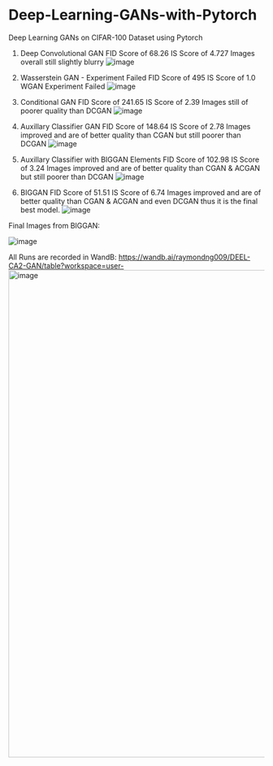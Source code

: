 # Deep-Learning-GANs-with-Pytorch
Deep Learning GANs on CIFAR-100 Dataset using Pytorch
1. Deep Convolutional GAN
FID Score of 68.26
IS Score of 4.727
Images overall still slightly blurry
![image](https://user-images.githubusercontent.com/100133474/220403132-1f4d8614-ea9c-45c8-acc6-bb77b5edcbfc.png)


2. Wasserstein GAN - Experiment Failed
FID Score of 495
IS Score of 1.0
WGAN Experiment Failed
![image](https://user-images.githubusercontent.com/100133474/220403096-e25a68b1-bda7-4725-b0eb-ee08bf1eb785.png)


3. Conditional GAN
FID Score of 241.65
IS Score of 2.39
Images still of poorer quality than DCGAN
![image](https://user-images.githubusercontent.com/100133474/220403063-6e788185-664b-4559-ae7c-e8e3e9076be8.png)


4. Auxillary Classifier GAN
FID Score of 148.64
IS Score of 2.78
Images improved and are of better quality than CGAN but still poorer than DCGAN
![image](https://user-images.githubusercontent.com/100133474/220403029-813e0e77-c21f-4831-80d6-bcc5f7751794.png)


5. Auxillary Classifier with BIGGAN Elements
FID Score of 102.98
IS Score of 3.24
Images improved and are of better quality than CGAN & ACGAN but still poorer than DCGAN
![image](https://user-images.githubusercontent.com/100133474/220402963-496d1bc5-472c-463e-87a9-649bf8acecf6.png)


6. BIGGAN
FID Score of 51.51
IS Score of 6.74
Images improved and are of better quality than CGAN & ACGAN and even DCGAN thus it is the final best model.
![image](https://user-images.githubusercontent.com/100133474/220402925-ef750dec-463d-4f95-9c99-f3111a288b11.png)


Final Images from BIGGAN:


![image](https://user-images.githubusercontent.com/100133474/220402836-982850e2-bd02-43d0-a08e-a08030065ae8.png)


All Runs are recorded in WandB:
https://wandb.ai/raymondng009/DEEL-CA2-GAN/table?workspace=user-
<img width="959" alt="image" src="https://user-images.githubusercontent.com/100133474/220396149-3b717d14-5056-49ff-b9c7-5c6d60825b95.png">
